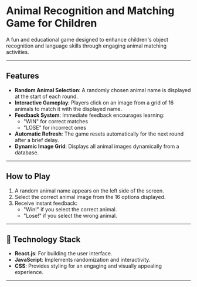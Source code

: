 # Animal Recognition and Matching Game for Children

A fun and educational game designed to enhance children's object recognition and language skills through engaging animal matching activities.

---

## Features 

- **Random Animal Selection**: A randomly chosen animal name is displayed at the start of each round.
- **Interactive Gameplay**: Players click on an image from a grid of 16 animals to match it with the displayed name.
- **Feedback System**: Immediate feedback encourages learning:
  - "WIN" for correct matches
  - "LOSE" for incorrect ones
- **Automatic Refresh**: The game resets automatically for the next round after a brief delay.
- **Dynamic Image Grid**: Displays all animal images dynamically from a database.

---

## How to Play

1. A random animal name appears on the left side of the screen.
2. Select the correct animal image from the 16 options displayed.
3. Receive instant feedback:
   - "Win!" if you select the correct animal.
   - "Lose!" if you select the wrong animal.

---

## 🚀 Technology Stack 

- **React.js**: For building the user interface.
- **JavaScript**: Implements randomization and interactivity.
- **CSS**: Provides styling for an engaging and visually appealing experience.

---
